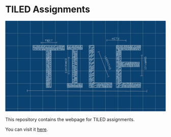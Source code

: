 # TILED Assignments

![TILE Logo](docs/TILE_logo.png "TILE logo")


This repository contains the webpage for TILED assignments.

You can visit it [here](https://nielsdoorn.github.io/TILES/).
